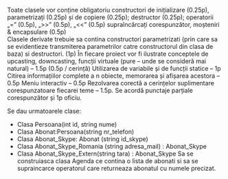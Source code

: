 Toate clasele vor conține obligatoriu constructori de inițializare (0.25p),
parametrizați (0.25p) și de copiere (0.25p); destructor (0.25p); 
operatorii „=” (0.5p), „>>” (0.5p), „<<” (0.5p) supraîncărcați 
corespunzător, moșteniri & encapsulare (0.5p)  
Clasele derivate trebuie sa contina constructori parametrizati
(prin care sa se evidentieze transmiterea parametrilor catre constructorul
din clasa de baza) si destructori. (1p) 
În fiecare proiect vor fi ilustrate conceptele de upcasting, downcasting,
funcții virtuale (pure – unde se consideră mai natural) – 1.5p (0.5p / cerință) 
Utilizarea de variabile și de funcții statice – 1p 
Citirea informațiilor complete a n obiecte, memorarea și
afișarea acestora – 0.5p 
Meniu interactiv – 0.5p 
Rezolvarea corectă a cerințelor suplimentare corespunzatoare fiecarei teme – 1.5p. 
Se acordă punctaje parțiale corespunzător și 1p oficiu.  

Se dau urmatoarele clase: 
- Clasa Persoana(int id,  string nume) 
- Clasa Abonat:Persoana(string nr_telefon) 
- Clasa Abonat_Skype: Abonat (string id_skype) 
- Clasa Abonat_Skype_Romania (string adresa_mail) : Abonat_Skype 
- Clasa Abonat_Skype_Extern(string tara) : Abonat_Skype 
Sa se construiasca clasa Agenda ce contina o lista de abonati si sa se 
supraincarce operatorul [ ](indexare)care returneaza abonatul cu numele 
precizat.  
